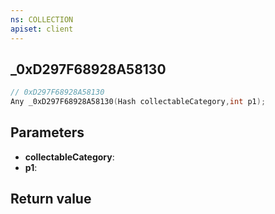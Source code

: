 ```yaml
---
ns: COLLECTION
apiset: client
---
```

## _0xD297F68928A58130

```c
// 0xD297F68928A58130
Any _0xD297F68928A58130(Hash collectableCategory,int p1);
```


## Parameters
* **collectableCategory**:
* **p1**:

## Return value

